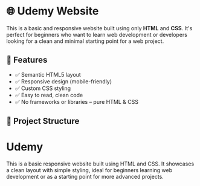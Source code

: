 # 🌐 Udemy Website

This is a basic and responsive website built using only **HTML** and **CSS**. It's perfect for beginners who want to learn web development or developers looking for a clean and minimal starting point for a web project.

## 🚀 Features

- ✅ Semantic HTML5 layout
- ✅ Responsive design (mobile-friendly)
- ✅ Custom CSS styling
- ✅ Easy to read, clean code
- ✅ No frameworks or libraries – pure HTML & CSS

## 📁 Project Structure

# Udemy
This is a basic responsive website built using HTML and CSS. It showcases a clean layout with simple styling, ideal for beginners learning web development or as a starting point for more advanced projects.
